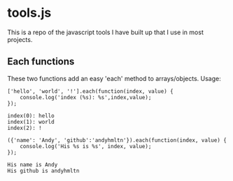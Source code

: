 tools.js
==========

This is a repo of the javascript tools I have built up that I use in most projects.

Each functions
---------------
These two functions add an easy 'each' method to arrays/objects. Usage:

	['hello', 'world', '!'].each(function(index, value) {
		console.log('index (%s): %s',index,value);
	});

	index(0): hello
	index(1): world
	index(2): !

	({'name': 'Andy', 'github':'andyhmltn'}).each(function(index, value) {
		console.log('His %s is %s', index, value);	
	});

	His name is Andy
	His github is andyhmltn
